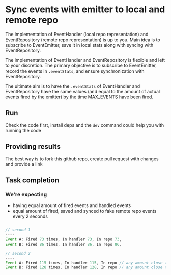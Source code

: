 # Sync events with emitter to local and remote repo

The implementation of EventHandler (local repo representation) and EventRepository (remote repo representation) is up to you. Main idea is to subscribe to EventEmitter, save it in local stats along with syncing with EventRepository.

The implementation of EventHandler and EventRepository is flexible and left to your discretion. The primary objective is to subscribe to EventEmitter, record the events in `.eventStats`, and ensure synchronization with EventRepository.

The ultimate aim is to have the `.eventStats` of EventHandler and EventRepository have the same values (and equal to the amount of actual events fired by the emitter) by the time MAX_EVENTS have been fired.

## Run

Check the code first, install deps and the `dev` command could help you with running the code

## Providing results

The best way is to fork this github repo, create pull request with changes and provide a link

## Task completion

### We're expecting

- having equal amount of fired events and handled events
- equal amount of fired, saved and synced to fake remote repo events every 2 seconds

```ts

// second 1
----
Event A: Fired 73 times, In handler 73, In repo 73,
Event B: Fired 86 times, In handler 86, In repo 86,

// second 2
----
Event A: Fired 115 times, In handler 115, In repo // any amount close to or equal to 115,
Event B: Fired 128 times, In handler 128, In repo // any amount close to or equal to 128,

```
